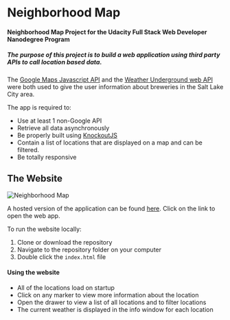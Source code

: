 Neighborhood Map
======
#### Neighborhood Map Project for the Udacity Full Stack Web Developer Nanodegree Program

##### The purpose of this project is to build a web application using third party APIs to call location based data.
The [Google Maps Javascript API](https://developers.google.com/maps/documentation/javascript/) and the [Weather Underground web API](https://www.wunderground.com/weather/api) were both used to give the user information about breweries in the Salt Lake City area.

The app is required to:
* Use at least 1 non-Google API
* Retrieve all data asynchronously
* Be properly built using [KnockoutJS](http://knockoutjs.com)
* Contain a list of locations that are displayed on a map and can be filtered.
* Be totally responsive

## The Website

![Neighborhood Map](https://i.imgur.com/xL4nXOc.png)

A hosted version of the application can be found [here](https://benwelt.github.io/NeighborhoodMap/). Click on the link to open the web app.

To run the website locally:
1. Clone or download the repository
2. Navigate to the repository folder on your computer
3. Double click the `index.html` file

#### Using the website
* All of the locations load on startup
* Click on any marker to view more information about the location
* Open the drawer to view a list of all locations and to filter locations
* The current weather is displayed in the info window for each location

